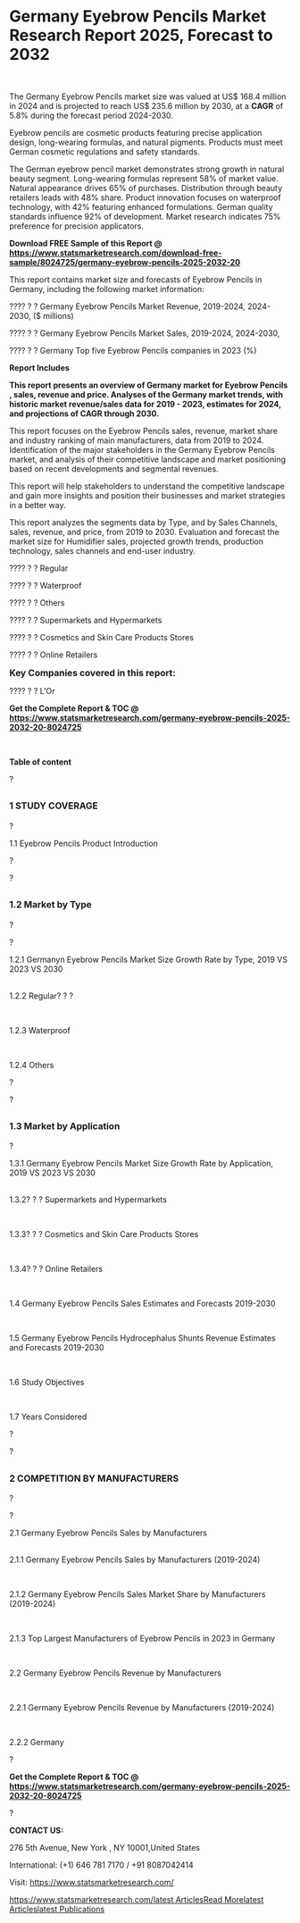 <h1>Germany Eyebrow Pencils Market Research Report 2025, Forecast to 2032</h1><br/><p>The Germany Eyebrow Pencils market size was valued at US$ 168.4 million in 2024 and is projected to reach US$ 235.6 million by 2030, at a <strong>CAGR</strong> of 5.8% during the forecast period 2024-2030.</p>
 
 
 
 <p>Eyebrow pencils are cosmetic products featuring precise application design, long-wearing formulas, and natural pigments. Products must meet German cosmetic regulations and safety standards.</p>
 
 
 
 <p>The German eyebrow pencil market demonstrates strong growth in natural beauty segment. Long-wearing formulas represent 58% of market value. Natural appearance drives 65% of purchases. Distribution through beauty retailers leads with 48% share. Product innovation focuses on waterproof technology, with 42% featuring enhanced formulations. German quality standards influence 92% of development. Market research indicates 75% preference for precision applicators.</p>
 
 
 
 <p><strong>Download FREE Sample of this Report @ <a href="https://www.statsmarketresearch.com/download-free-sample/8024725/germany-eyebrow-pencils-2025-2032-20">https://www.statsmarketresearch.com/download-free-sample/8024725/germany-eyebrow-pencils-2025-2032-20</a></strong></p>
 
 
 
 <p>This report contains market size and forecasts of Eyebrow Pencils in Germany, including the following market information:</p>
 
 
 
 <p>???? ? ? Germany Eyebrow Pencils Market Revenue, 2019-2024, 2024-2030, ($ millions)</p>
 
 
 
 <p>???? ? ? Germany Eyebrow Pencils Market Sales, 2019-2024, 2024-2030,</p>
 
 
 
 <p>???? ? ? Germany Top five Eyebrow Pencils companies in 2023 (%)</p>
 
 
 
 <p><strong>Report Includes</strong></p>
 
 
 
 <p><strong>This report presents an overview of Germany market for Eyebrow Pencils , sales, revenue and price. Analyses of the Germany market trends, with historic market revenue/sales data for 2019 - 2023, estimates for 2024, and projections of <strong>CAGR</strong> through 2030.</strong></p>
 
 
 
 <p>This report focuses on the Eyebrow Pencils sales, revenue, market share and industry ranking of main manufacturers, data from 2019 to 2024. Identification of the major stakeholders in the Germany Eyebrow Pencils market, and analysis of their competitive landscape and market positioning based on recent developments and segmental revenues.</p>
 
 
 
 <p>This report will help stakeholders to understand the competitive landscape and gain more insights and position their businesses and market strategies in a better way.</p>
 
 
 
 <p>This report analyzes the segments data by Type, and by Sales Channels, sales, revenue, and price, from 2019 to 2030. Evaluation and forecast the market size for Humidifier sales, projected growth trends, production technology, sales channels and end-user industry.</p>
 
 
 
 <p>???? ? ? Regular</p>
 
 
 
 <p>???? ? ? Waterproof</p>
 
 
 
 <p>???? ? ? Others</p>
 
 
 
 <p>???? ? ? Supermarkets and Hypermarkets</p>
 
 
 
 <p>???? ? ? Cosmetics and Skin Care Products Stores</p>
 
 
 
 <p>???? ? ? Online Retailers</p>
 
 
 
 <p><span style="font-size:16px"><strong>Key Companies covered in this report:</strong></span></p>
 
 
 
 <p>???? ? ? L&#39;Or</p>
 
 
 
 <div><b>Get the Complete Report & TOC @ <a href="https://www.statsmarketresearch.com/germany-eyebrow-pencils-2025-2032-20-8024725">https://www.statsmarketresearch.com/germany-eyebrow-pencils-2025-2032-20-8024725</a></b></div>
 
 
 
 <p><br />
 
 <b>Table of content</b></p>
 
 
 
 <p>? </p>
 
 
 
 <h2><span style="font-size:16px"><strong>1 STUDY COVERAGE</strong></span></h2>
 
 
 
 <p>? </p>
 
 
 
 <p>1.1 Eyebrow Pencils Product Introduction</p>
 
 
 
 <p>? </p>
 
 
 
 <p>? </p>
 
 
 
 <h2><span style="font-size:16px"><strong>1.2 Market by Type</strong></span></h2>
 
 
 
 <p>? </p>
 
 
 
 <p>? </p>
 
 
 
 <p>1.2.1 Germanyn Eyebrow Pencils Market Size Growth Rate by Type, 2019 VS 2023 VS 2030<br />
 
 <br />
 
 1.2.2 Regular? ? ? <br />
 
 <br />
 
 1.2.3 Waterproof<br />
 
 <br />
 
 1.2.4 Others<br />
 
 ? </p>
 
 
 
 <p>? </p>
 
 
 
 <h2><span style="font-size:16px"><strong>1.3 Market by Application</strong></span></h2>
 
 
 
 <p>? </p>
 
 
 
 <p>1.3.1 Germany Eyebrow Pencils Market Size Growth Rate by Application, 2019 VS 2023 VS 2030<br />
 
 <br />
 
 1.3.2? ? ? Supermarkets and Hypermarkets<br />
 
 <br />
 
 1.3.3? ? ? Cosmetics and Skin Care Products Stores<br />
 
 <br />
 
 1.3.4? ? ? Online Retailers<br />
 
 <br />
 
 1.4 Germany Eyebrow Pencils Sales Estimates and Forecasts 2019-2030<br />
 
 <br />
 
 1.5 Germany Eyebrow Pencils Hydrocephalus Shunts Revenue Estimates and Forecasts 2019-2030<br />
 
 <br />
 
 1.6 Study Objectives<br />
 
 <br />
 
 1.7 Years Considered</p>
 
 
 
 <p>? </p>
 
 
 
 <p>? </p>
 
 
 
 <h2><span style="font-size:16px"><strong>2 COMPETITION BY MANUFACTURERS</strong></span></h2>
 
 
 
 <p>? </p>
 
 
 
 <p>? </p>
 
 
 
 <p>2.1 Germany Eyebrow Pencils Sales by Manufacturers<br />
 
 <br />
 
 2.1.1 Germany Eyebrow Pencils Sales by Manufacturers (2019-2024)<br />
 
 <br />
 
 2.1.2 Germany Eyebrow Pencils Sales Market Share by Manufacturers (2019-2024)<br />
 
 <br />
 
 2.1.3 Top Largest Manufacturers of Eyebrow Pencils in 2023 in Germany<br />
 
 <br />
 
 2.2 Germany Eyebrow Pencils Revenue by Manufacturers<br />
 
 <br />
 
 2.2.1 Germany Eyebrow Pencils Revenue by Manufacturers (2019-2024)<br />
 
 <br />
 
 2.2.2 Germany</p>
 
 
 
 <p>? </p>
 
 
 
 <div><b>Get the Complete Report & TOC @ <a href="https://www.statsmarketresearch.com/germany-eyebrow-pencils-2025-2032-20-8024725">https://www.statsmarketresearch.com/germany-eyebrow-pencils-2025-2032-20-8024725</a></b></div>
 
 
 
 <p>? </p>
 
 
 
 <p><b>CONTACT US:</b><br />
 
 276 5th Avenue, New York , NY 10001,United States<br />
 
 International: (+1) 646 781 7170 / +91 8087042414<br />
 
 Visit: <a href="https://www.statsmarketresearch.com/">https://www.statsmarketresearch.com/</a><br />
 
 <a href="https://gyeongbokgung.com">https://www.statsmarketresearch.com/</a><a href="https://hallyeomaritime.com">latest Articles</a><a href="https://jingwansa.com">Read More</a><a href="https://nguoiviet.jp/">latest Articles</a><a href="https://www.intelmarketresearch.com/">latest Publications</a></p>